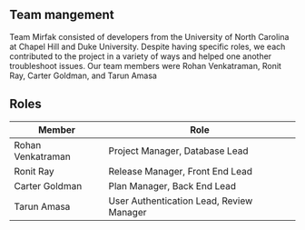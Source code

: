 ## Team mangement

Team Mirfak consisted of developers from the University of North Carolina at Chapel Hill and Duke University. Despite having specific roles, we each contributed to the project in a variety of ways and helped one another troubleshoot issues. Our team members were Rohan Venkatraman, Ronit Ray, Carter Goldman, and Tarun Amasa

## Roles

| Member            | Role           | 
| ----------------- | ------------------- | 
| Rohan Venkatraman     | Project Manager, Database Lead |
| Ronit Ray | Release Manager, Front End Lead | 
| Carter Goldman      | Plan Manager, Back End Lead | 
| Tarun Amasa   | User Authentication Lead, Review Manager | 
